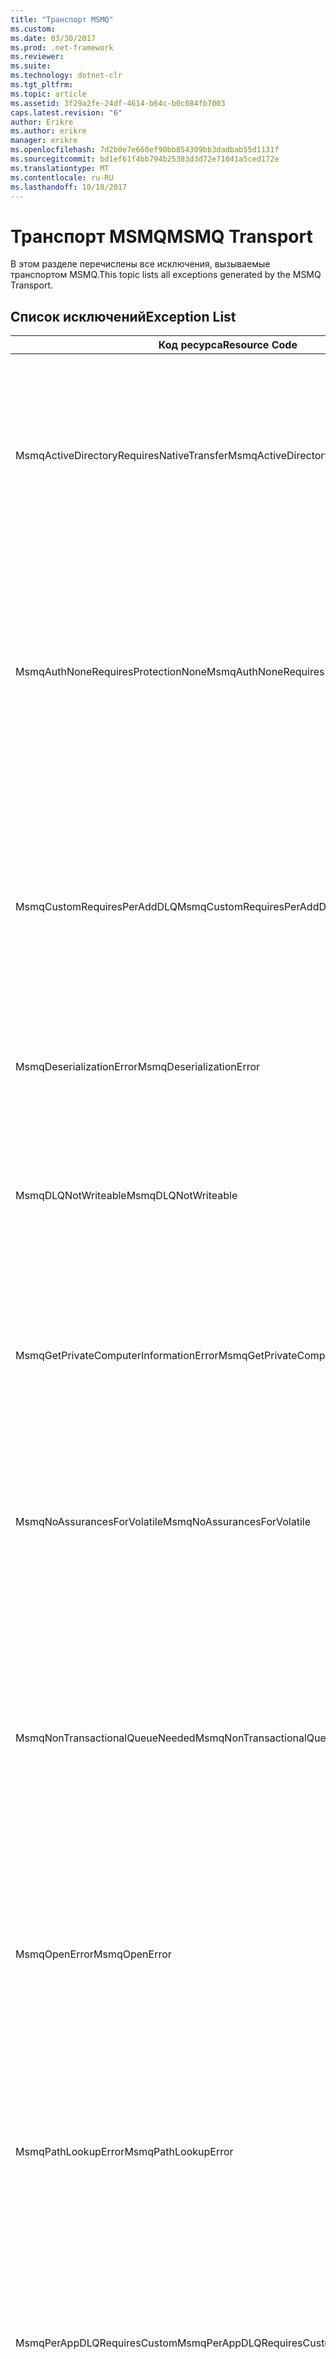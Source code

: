 ```yaml
---
title: "Транспорт MSMQ"
ms.custom: 
ms.date: 03/30/2017
ms.prod: .net-framework
ms.reviewer: 
ms.suite: 
ms.technology: dotnet-clr
ms.tgt_pltfrm: 
ms.topic: article
ms.assetid: 3f29a2fe-24df-4614-b64c-b0c084fb7003
caps.latest.revision: "6"
author: Erikre
ms.author: erikre
manager: erikre
ms.openlocfilehash: 7d2b0e7e660ef90bb854309bb3dadbab55d1131f
ms.sourcegitcommit: bd1ef61f4bb794b25383d3d72e71041a5ced172e
ms.translationtype: MT
ms.contentlocale: ru-RU
ms.lasthandoff: 10/18/2017
---
```

# <a name="msmq-transport"></a><span data-ttu-id="2ef96-102">Транспорт MSMQ</span><span class="sxs-lookup"><span data-stu-id="2ef96-102">MSMQ Transport</span></span>
<span data-ttu-id="2ef96-103">В этом разделе перечислены все исключения, вызываемые транспортом MSMQ.</span><span class="sxs-lookup"><span data-stu-id="2ef96-103">This topic lists all exceptions generated by the MSMQ Transport.</span></span>  
  
## <a name="exception-list"></a><span data-ttu-id="2ef96-104">Список исключений</span><span class="sxs-lookup"><span data-stu-id="2ef96-104">Exception List</span></span>  
  
|<span data-ttu-id="2ef96-105">Код ресурса</span><span class="sxs-lookup"><span data-stu-id="2ef96-105">Resource Code</span></span>|<span data-ttu-id="2ef96-106">Строка ресурса</span><span class="sxs-lookup"><span data-stu-id="2ef96-106">Resource String</span></span>|  
|-------------------|---------------------|  
|<span data-ttu-id="2ef96-107">MsmqActiveDirectoryRequiresNativeTransfer</span><span class="sxs-lookup"><span data-stu-id="2ef96-107">MsmqActiveDirectoryRequiresNativeTransfer</span></span>|<span data-ttu-id="2ef96-108">Ошибка проверки привязки сообщения.</span><span class="sxs-lookup"><span data-stu-id="2ef96-108">The binding validation for the message failed.</span></span> <span data-ttu-id="2ef96-109">Клиент не может отправить сообщения.</span><span class="sxs-lookup"><span data-stu-id="2ef96-109">The client cannot send messages.</span></span> <span data-ttu-id="2ef96-110">Сбой произошел в результате конфликта свойств привязки.</span><span class="sxs-lookup"><span data-stu-id="2ef96-110">A conflict in the binding properties caused this failure.</span></span> <span data-ttu-id="2ef96-111">Свойству UseActiveDirectory присвоено значение true, а свойству QueueTransferProtocol присвоено значение Native.</span><span class="sxs-lookup"><span data-stu-id="2ef96-111">The UseActiveDirectory is set to true and QueueTransferProtocol is set to Native.</span></span> <span data-ttu-id="2ef96-112">Для устранения конфликта исправьте одно из свойств.</span><span class="sxs-lookup"><span data-stu-id="2ef96-112">To resolve the conflict, correct one of the properties.</span></span>|  
|<span data-ttu-id="2ef96-113">MsmqAuthNoneRequiresProtectionNone</span><span class="sxs-lookup"><span data-stu-id="2ef96-113">MsmqAuthNoneRequiresProtectionNone</span></span>|<span data-ttu-id="2ef96-114">Ошибка проверки привязки службы.</span><span class="sxs-lookup"><span data-stu-id="2ef96-114">The binding validation for the service failed.</span></span> <span data-ttu-id="2ef96-115">Запуск конечной точки службы или клиента невозможен.</span><span class="sxs-lookup"><span data-stu-id="2ef96-115">The service endpoint or the client cannot be started.</span></span> <span data-ttu-id="2ef96-116">Сбой произошел в результате конфликта свойств привязки.</span><span class="sxs-lookup"><span data-stu-id="2ef96-116">A conflict in the binding properties caused this failure.</span></span> <span data-ttu-id="2ef96-117">Свойству MsmqAuthenticationMode присвоено значение None, и свойству MsmqProtectionLevel присвоено значение None.</span><span class="sxs-lookup"><span data-stu-id="2ef96-117">The MsmqAuthenticationMode is set to None and MsmqProtectionLevel is not set to None.</span></span> <span data-ttu-id="2ef96-118">Для устранения конфликта исправьте одно из свойств.</span><span class="sxs-lookup"><span data-stu-id="2ef96-118">To resolve to conflict, correct one of the properties.</span></span>|  
|<span data-ttu-id="2ef96-119">MsmqCustomRequiresPerAddDLQ</span><span class="sxs-lookup"><span data-stu-id="2ef96-119">MsmqCustomRequiresPerAddDLQ</span></span>|<span data-ttu-id="2ef96-120">Ошибка проверки привязки сообщения.</span><span class="sxs-lookup"><span data-stu-id="2ef96-120">The binding validation for the message failed.</span></span> <span data-ttu-id="2ef96-121">Клиент не может отправить сообщение.</span><span class="sxs-lookup"><span data-stu-id="2ef96-121">The client cannot send the message.</span></span> <span data-ttu-id="2ef96-122">Свойству DeadLetterQueue присвоено значение Custom, а для свойства CustomDeadLetterQueue значение не задано.</span><span class="sxs-lookup"><span data-stu-id="2ef96-122">The DeadLetterQueue is set to Custom, but the CustomDeadLetterQueue is not specified.</span></span> <span data-ttu-id="2ef96-123">Укажите универсальный код ресурса (URI) очереди недоставленных сообщений для каждого приложения в свойстве CustomDeadLetterQueue.</span><span class="sxs-lookup"><span data-stu-id="2ef96-123">Specify the URI of the dead letter queue for each application in the CustomDeadLetterQueue property.</span></span>|  
|<span data-ttu-id="2ef96-124">MsmqDeserializationError</span><span class="sxs-lookup"><span data-stu-id="2ef96-124">MsmqDeserializationError</span></span>|<span data-ttu-id="2ef96-125">Во время десериализации сообщения XML обнаружена ошибка.</span><span class="sxs-lookup"><span data-stu-id="2ef96-125">An error was encountered while deserializing the XML message.</span></span> <span data-ttu-id="2ef96-126">Сообщение не может быть получено и удаляется.</span><span class="sxs-lookup"><span data-stu-id="2ef96-126">The message cannot be received and is dropped.</span></span>|  
|<span data-ttu-id="2ef96-127">MsmqDLQNotWriteable</span><span class="sxs-lookup"><span data-stu-id="2ef96-127">MsmqDLQNotWriteable</span></span>|<span data-ttu-id="2ef96-128">Ошибка проверки привязки клиента.</span><span class="sxs-lookup"><span data-stu-id="2ef96-128">The binding validation for the client failed.</span></span> <span data-ttu-id="2ef96-129">Клиент не может отправить сообщение.</span><span class="sxs-lookup"><span data-stu-id="2ef96-129">The client cannot send a message.</span></span> <span data-ttu-id="2ef96-130">Заданная очередь недоставленных сообщений не существует или не может быть записана.</span><span class="sxs-lookup"><span data-stu-id="2ef96-130">The specified dead-letter queue does not exist or cannot be written.</span></span> <span data-ttu-id="2ef96-131">Убедитесь, что очередь существует и имеет соответствующую авторизацию для записи.</span><span class="sxs-lookup"><span data-stu-id="2ef96-131">Ensure the queue exists with the proper authorization to write to it.</span></span>|  
|<span data-ttu-id="2ef96-132">MsmqGetPrivateComputerInformationError</span><span class="sxs-lookup"><span data-stu-id="2ef96-132">MsmqGetPrivateComputerInformationError</span></span>|<span data-ttu-id="2ef96-133">Сбой проверки версии с указанной ошибкой.</span><span class="sxs-lookup"><span data-stu-id="2ef96-133">The version check failed with the specified error.</span></span> <span data-ttu-id="2ef96-134">Невозможно определить версию MSMQ. Все операции, которые находятся в очереди в канале, будут завершены с ошибкой.</span><span class="sxs-lookup"><span data-stu-id="2ef96-134">The version of MSMQ cannot be detected All operations that are on the queued channel will fail.</span></span> <span data-ttu-id="2ef96-135">Убедитесь, что MSMQ установлена и доступна.</span><span class="sxs-lookup"><span data-stu-id="2ef96-135">Ensure that MSMQ is installed and is available.</span></span>|  
|<span data-ttu-id="2ef96-136">MsmqNoAssurancesForVolatile</span><span class="sxs-lookup"><span data-stu-id="2ef96-136">MsmqNoAssurancesForVolatile</span></span>|<span data-ttu-id="2ef96-137">Ошибка проверки привязки службы.</span><span class="sxs-lookup"><span data-stu-id="2ef96-137">The binding validation for the service failed.</span></span> <span data-ttu-id="2ef96-138">Запуск конечной точки службы или клиента невозможен.</span><span class="sxs-lookup"><span data-stu-id="2ef96-138">The service endpoint or the client cannot be started.</span></span> <span data-ttu-id="2ef96-139">Свойству ExactlyOnce присвоено значение true, а свойству Durable присвоено значение false.</span><span class="sxs-lookup"><span data-stu-id="2ef96-139">The ExactlyOnce property is set to true and the Durable property is set to false.</span></span> <span data-ttu-id="2ef96-140">Эта возможность не поддерживается.</span><span class="sxs-lookup"><span data-stu-id="2ef96-140">This is not supported.</span></span> <span data-ttu-id="2ef96-141">Для устранения конфликта исправьте одно из этих свойств.</span><span class="sxs-lookup"><span data-stu-id="2ef96-141">To resolve the conflict, correct one of these properties.</span></span>|  
|<span data-ttu-id="2ef96-142">MsmqNonTransactionalQueueNeeded</span><span class="sxs-lookup"><span data-stu-id="2ef96-142">MsmqNonTransactionalQueueNeeded</span></span>|<span data-ttu-id="2ef96-143">Обнаружено расхождение между привязкой и конфигурацией очереди MSMQ.</span><span class="sxs-lookup"><span data-stu-id="2ef96-143">A mismatch between the binding and MSMQ queue configuration was detected.</span></span> <span data-ttu-id="2ef96-144">Запуск конечной точки службы невозможен.</span><span class="sxs-lookup"><span data-stu-id="2ef96-144">The service endpoint cannot be started.</span></span> <span data-ttu-id="2ef96-145">Свойству ExactlyOnce присвоено значение false, а очередь, из которой читаются сообщения, является транзакционной очередью.</span><span class="sxs-lookup"><span data-stu-id="2ef96-145">The ExactlyOnce property is set to false and the queue to read messages from is a transactional queue.</span></span> <span data-ttu-id="2ef96-146">Исправьте ошибку, присвоив свойству ExactlyOnce значение true или создав нетранзакционную привязку.</span><span class="sxs-lookup"><span data-stu-id="2ef96-146">Correct the error by setting the ExactlyOnce property to true or create a non-transactional binding.</span></span>|  
|<span data-ttu-id="2ef96-147">MsmqOpenError</span><span class="sxs-lookup"><span data-stu-id="2ef96-147">MsmqOpenError</span></span>|<span data-ttu-id="2ef96-148">При открытии заданной очереди возникла ошибка.</span><span class="sxs-lookup"><span data-stu-id="2ef96-148">An error occurred while opening the specified queue.</span></span> <span data-ttu-id="2ef96-149">Невозможно отправить или получить сообщение из очереди.</span><span class="sxs-lookup"><span data-stu-id="2ef96-149">The message cannot be sent or received from the queue.</span></span> <span data-ttu-id="2ef96-150">Убедитесь, что MSMQ установлена и работает.</span><span class="sxs-lookup"><span data-stu-id="2ef96-150">Ensure that MSMQ is installed and running.</span></span> <span data-ttu-id="2ef96-151">Также убедитесь, что очередь можно открыть в заданном режиме доступа и с помощью заданной авторизации.</span><span class="sxs-lookup"><span data-stu-id="2ef96-151">Also ensure that the queue is available to open with the required access mode and authorization.</span></span>|  
|<span data-ttu-id="2ef96-152">MsmqPathLookupError</span><span class="sxs-lookup"><span data-stu-id="2ef96-152">MsmqPathLookupError</span></span>|<span data-ttu-id="2ef96-153">При преобразовании заданного имени пути очереди в имя формата возникла ошибка.</span><span class="sxs-lookup"><span data-stu-id="2ef96-153">An error occurred when converting the specified queue path name to the format name.</span></span> <span data-ttu-id="2ef96-154">Сбой всех операций в очереди в канале.</span><span class="sxs-lookup"><span data-stu-id="2ef96-154">All operations on the queued channel failed.</span></span> <span data-ttu-id="2ef96-155">Убедитесь, что адрес очереди является допустимым.</span><span class="sxs-lookup"><span data-stu-id="2ef96-155">Ensure that the queue address is valid.</span></span> <span data-ttu-id="2ef96-156">Необходимо установить MSMQ с включенной интеграцией Active Directory и обеспечить доступ к ней.</span><span class="sxs-lookup"><span data-stu-id="2ef96-156">MSMQ must be installed with Active Directory integration enabled and access to it is available.</span></span>|  
|<span data-ttu-id="2ef96-157">MsmqPerAppDLQRequiresCustom</span><span class="sxs-lookup"><span data-stu-id="2ef96-157">MsmqPerAppDLQRequiresCustom</span></span>|<span data-ttu-id="2ef96-158">Ошибка проверки привязки для клиента.</span><span class="sxs-lookup"><span data-stu-id="2ef96-158">The binding validation on the client failed.</span></span> <span data-ttu-id="2ef96-159">Клиент не может отправить сообщения.</span><span class="sxs-lookup"><span data-stu-id="2ef96-159">The client cannot send messages.</span></span> <span data-ttu-id="2ef96-160">Значение Custom задано для свойства CustomDeadLetterQueue и не задано для свойства DeadLetterQueue.</span><span class="sxs-lookup"><span data-stu-id="2ef96-160">The CustomDeadLetterQueue property is set, but the DeadLetterQueue property is not set to Custom.</span></span> <span data-ttu-id="2ef96-161">Задайте для свойства DeadLetterQueue значение Custom.</span><span class="sxs-lookup"><span data-stu-id="2ef96-161">Set the DeadLetterQueue property to Custom.</span></span>|  
|<span data-ttu-id="2ef96-162">MsmqPerAppDLQRequiresExactlyOnce</span><span class="sxs-lookup"><span data-stu-id="2ef96-162">MsmqPerAppDLQRequiresExactlyOnce</span></span>|<span data-ttu-id="2ef96-163">Ошибка проверки привязки клиента.</span><span class="sxs-lookup"><span data-stu-id="2ef96-163">The binding validation for the client failed.</span></span> <span data-ttu-id="2ef96-164">Клиент не может отправить сообщения.</span><span class="sxs-lookup"><span data-stu-id="2ef96-164">The client cannot send messages.</span></span> <span data-ttu-id="2ef96-165">Сбой произошел в результате конфликта свойств привязки.</span><span class="sxs-lookup"><span data-stu-id="2ef96-165">A conflict in the binding properties is causing the failure.</span></span> <span data-ttu-id="2ef96-166">Чтобы использовать пользовательскую очередь недоставленных сообщений, задайте для свойства ExactlyOnce значение true для устранения конфликта.</span><span class="sxs-lookup"><span data-stu-id="2ef96-166">To use the custom dead-letter queue, ExactlyOnce must be set to true to resolve to conflict.</span></span>|  
|<span data-ttu-id="2ef96-167">MsmqPerAppDLQRequiresMsmq4</span><span class="sxs-lookup"><span data-stu-id="2ef96-167">MsmqPerAppDLQRequiresMsmq4</span></span>|<span data-ttu-id="2ef96-168">Обнаружено расхождение между привязкой и конфигурацией MSMQ.</span><span class="sxs-lookup"><span data-stu-id="2ef96-168">A mismatch between the binding and MSMQ configuration was detected.</span></span> <span data-ttu-id="2ef96-169">Клиент не может отправить сообщения.</span><span class="sxs-lookup"><span data-stu-id="2ef96-169">The client cannot send messages.</span></span> <span data-ttu-id="2ef96-170">Чтобы использовать пользовательскую очередь недоставленных сообщений, необходимо установить MSMQ версии 4.0 и выше.</span><span class="sxs-lookup"><span data-stu-id="2ef96-170">To use the custom dead-letter queue, you must have MSMQ version 4.0 or higher.</span></span> <span data-ttu-id="2ef96-171">При отсутствии MSMQ версии 4.0 и выше задайте для свойства DeadLetterQueue значение System или None.</span><span class="sxs-lookup"><span data-stu-id="2ef96-171">If you do not have MSMQ version 4.0 or higher set the DeadLetterQueue property to System or None.</span></span>|  
|<span data-ttu-id="2ef96-172">MsmqReceiveError</span><span class="sxs-lookup"><span data-stu-id="2ef96-172">MsmqReceiveError</span></span>|<span data-ttu-id="2ef96-173">При получении сообщения из очереди возникла ошибка.</span><span class="sxs-lookup"><span data-stu-id="2ef96-173">An error occurred while receiving a message from the queue.</span></span> <span data-ttu-id="2ef96-174">Убедитесь, что MSMQ установлена и работает.</span><span class="sxs-lookup"><span data-stu-id="2ef96-174">Ensure that MSMQ is installed and running.</span></span> <span data-ttu-id="2ef96-175">Убедитесь, что очередь, из которой поступают сообщения, доступна.</span><span class="sxs-lookup"><span data-stu-id="2ef96-175">Make sure the queue is available to receive from.</span></span>|  
|<span data-ttu-id="2ef96-176">MsmqSameTransactionExpected</span><span class="sxs-lookup"><span data-stu-id="2ef96-176">MsmqSameTransactionExpected</span></span>|<span data-ttu-id="2ef96-177">Ошибка транзакции для этого сеанса.</span><span class="sxs-lookup"><span data-stu-id="2ef96-177">A transaction error occurred for this session.</span></span> <span data-ttu-id="2ef96-178">Сбой канала сеанса.</span><span class="sxs-lookup"><span data-stu-id="2ef96-178">The session channel is faulted.</span></span> <span data-ttu-id="2ef96-179">Невозможно отправить или получить сообщения в сеансе.</span><span class="sxs-lookup"><span data-stu-id="2ef96-179">Messages in the session cannot be sent or received.</span></span> <span data-ttu-id="2ef96-180">Сеанс в очереди невозможно связать с несколькими транзакциями.</span><span class="sxs-lookup"><span data-stu-id="2ef96-180">A queued session cannot be associated with more than one transaction.</span></span> <span data-ttu-id="2ef96-181">Убедитесь, что все сообщения в сеансе отправляются и получаются с использованием одной транзакции.</span><span class="sxs-lookup"><span data-stu-id="2ef96-181">Ensure that all messages in the session are sent or received using a single transaction.</span></span>|  
|<span data-ttu-id="2ef96-182">MsmqSendError</span><span class="sxs-lookup"><span data-stu-id="2ef96-182">MsmqSendError</span></span>|<span data-ttu-id="2ef96-183">При отправке в заданную очередь возникла ошибка.</span><span class="sxs-lookup"><span data-stu-id="2ef96-183">An error occurred while sending to the specified queue.</span></span> <span data-ttu-id="2ef96-184">Убедитесь, что MSMQ установлена и работает.</span><span class="sxs-lookup"><span data-stu-id="2ef96-184">Ensure that MSMQ is installed and running.</span></span> <span data-ttu-id="2ef96-185">При отправке в локальную очередь убедитесь, что очередь существует в заданном режиме доступа и имеет соответствующую авторизацию.</span><span class="sxs-lookup"><span data-stu-id="2ef96-185">If you are sending to a local queue, ensure the queue exists with the required access mode and authorization.</span></span>|  
|<span data-ttu-id="2ef96-186">MsmqTimeSpanTooLarge</span><span class="sxs-lookup"><span data-stu-id="2ef96-186">MsmqTimeSpanTooLarge</span></span>|<span data-ttu-id="2ef96-187">Срок жизни сообщения слишком длинный.</span><span class="sxs-lookup"><span data-stu-id="2ef96-187">The message time to live is too large.</span></span> <span data-ttu-id="2ef96-188">Невозможно отправить сообщение.</span><span class="sxs-lookup"><span data-stu-id="2ef96-188">The message cannot be sent.</span></span> <span data-ttu-id="2ef96-189">Срок жизни сообщения не может превышать максимальное значение Int32.</span><span class="sxs-lookup"><span data-stu-id="2ef96-189">The message Time To Live (TTL) cannot exceed the Int32 maximum value.</span></span>|  
|<span data-ttu-id="2ef96-190">MsmqTokenProviderNeededForCertificates</span><span class="sxs-lookup"><span data-stu-id="2ef96-190">MsmqTokenProviderNeededForCertificates</span></span>|<span data-ttu-id="2ef96-191">Не удается найти X509SecurityTokenProvider.</span><span class="sxs-lookup"><span data-stu-id="2ef96-191">An X509SecurityTokenProvider cannot be found.</span></span> <span data-ttu-id="2ef96-192">Невозможно отправить сообщение.</span><span class="sxs-lookup"><span data-stu-id="2ef96-192">The message cannot be sent.</span></span> <span data-ttu-id="2ef96-193">Для режима проверки подлинности сертификата требуется поставщик маркеров X.509.</span><span class="sxs-lookup"><span data-stu-id="2ef96-193">The certificate authentication mode requires an X.509 token provider.</span></span> <span data-ttu-id="2ef96-194">Убедитесь, что поставщик маркеров безопасности доступен для установленного сертификата.</span><span class="sxs-lookup"><span data-stu-id="2ef96-194">Make sure a security token provider is available for the installed certificate.</span></span>|  
|<span data-ttu-id="2ef96-195">MsmqTransactedDLQExpected</span><span class="sxs-lookup"><span data-stu-id="2ef96-195">MsmqTransactedDLQExpected</span></span>|<span data-ttu-id="2ef96-196">Обнаружено расхождение между привязкой и конфигурацией MSMQ.</span><span class="sxs-lookup"><span data-stu-id="2ef96-196">A mismatch occurred between the binding and the MSMQ configuration.</span></span> <span data-ttu-id="2ef96-197">Невозможно отправить сообщения.</span><span class="sxs-lookup"><span data-stu-id="2ef96-197">Messages cannot be sent.</span></span> <span data-ttu-id="2ef96-198">Пользовательская очередь недоставленных сообщений, заданная в привязке, должна быть транзакционной очередью.</span><span class="sxs-lookup"><span data-stu-id="2ef96-198">The custom dead-letter queue specified in the binding must be a transaction queue.</span></span> <span data-ttu-id="2ef96-199">Убедитесь, что адрес пользовательской очереди недоставленных сообщений правильный, и что очередь является транзакционной очередью.</span><span class="sxs-lookup"><span data-stu-id="2ef96-199">Ensure that the custom dead-letter queue address is correct and the queue is a transactional queue.</span></span>|  
|<span data-ttu-id="2ef96-200">MsmqTransactionalQueueNeeded</span><span class="sxs-lookup"><span data-stu-id="2ef96-200">MsmqTransactionalQueueNeeded</span></span>|<span data-ttu-id="2ef96-201">Обнаружено расхождение между привязкой и конфигурацией очереди MSMQ.</span><span class="sxs-lookup"><span data-stu-id="2ef96-201">A mismatch between the binding and the MSMQ queue configuration occurred.</span></span> <span data-ttu-id="2ef96-202">Запуск конечной точки службы невозможен.</span><span class="sxs-lookup"><span data-stu-id="2ef96-202">The service endpoint cannot be started.</span></span> <span data-ttu-id="2ef96-203">Свойству ExactlyOnce присвоено значение true, а очередь, из которой читаются сообщения, не является транзакционной очередью.</span><span class="sxs-lookup"><span data-stu-id="2ef96-203">The ExactlyOnce property is set to true and the queue to read messages from is not a transactional queue.</span></span> <span data-ttu-id="2ef96-204">Чтобы исправить ошибку, присвойте свойству ExactlyOnce значение false или создайте транзакционную очередь для этой привязки.</span><span class="sxs-lookup"><span data-stu-id="2ef96-204">To correct to the error, set the ExactlyOnce property to false or create a transactional queue for this binding.</span></span>|  
|<span data-ttu-id="2ef96-205">MsmqTransactionCurrentRequired</span><span class="sxs-lookup"><span data-stu-id="2ef96-205">MsmqTransactionCurrentRequired</span></span>|<span data-ttu-id="2ef96-206">Доступные транзакции для отправки сообщений в сеансе отсутствуют.</span><span class="sxs-lookup"><span data-stu-id="2ef96-206">No transaction is available to send messages in the session.</span></span> <span data-ttu-id="2ef96-207">Для отправки сообщения в очереди в сеансе необходима транзакция.</span><span class="sxs-lookup"><span data-stu-id="2ef96-207">To send a message in a queued session requires a transaction.</span></span> <span data-ttu-id="2ef96-208">Убедитесь, что область транзакции задана для отправки сообщения в сеансе.</span><span class="sxs-lookup"><span data-stu-id="2ef96-208">Ensure that a transaction scope is specified to send the message in the session.</span></span>|  
|<span data-ttu-id="2ef96-209">MsmqTransactionRequired</span><span class="sxs-lookup"><span data-stu-id="2ef96-209">MsmqTransactionRequired</span></span>|<span data-ttu-id="2ef96-210">Требуется выполнение транзакции, но она недоступна.</span><span class="sxs-lookup"><span data-stu-id="2ef96-210">A transaction is required but is not available.</span></span> <span data-ttu-id="2ef96-211">Невозможно отправить или получить сообщения.</span><span class="sxs-lookup"><span data-stu-id="2ef96-211">Messages cannot be sent or received.</span></span> <span data-ttu-id="2ef96-212">Убедитесь, что область транзакции задана для отправки или получения сообщений.</span><span class="sxs-lookup"><span data-stu-id="2ef96-212">Ensure that the transaction scope is specified to send or receive messages.</span></span>|  
|<span data-ttu-id="2ef96-213">MsmqUnsupportedSerializationFormat</span><span class="sxs-lookup"><span data-stu-id="2ef96-213">MsmqUnsupportedSerializationFormat</span></span>|<span data-ttu-id="2ef96-214">Ошибка десериализации.</span><span class="sxs-lookup"><span data-stu-id="2ef96-214">A deserialization error occurred.</span></span> <span data-ttu-id="2ef96-215">Сообщение не может быть получено и удаляется.</span><span class="sxs-lookup"><span data-stu-id="2ef96-215">The message cannot be received and is dropped.</span></span> <span data-ttu-id="2ef96-216">Заданный формат сериализации не поддерживается.</span><span class="sxs-lookup"><span data-stu-id="2ef96-216">The specified serialization format is not supported.</span></span>|  
|<span data-ttu-id="2ef96-217">MsmqWrongPrivateQueueSyntax</span><span class="sxs-lookup"><span data-stu-id="2ef96-217">MsmqWrongPrivateQueueSyntax</span></span>|<span data-ttu-id="2ef96-218">URL-адрес недействителен.</span><span class="sxs-lookup"><span data-stu-id="2ef96-218">The URL is invalid.</span></span> <span data-ttu-id="2ef96-219">URL-адрес очереди не может содержать символ "$".</span><span class="sxs-lookup"><span data-stu-id="2ef96-219">The URL for the queue cannot contain the '$' character.</span></span> <span data-ttu-id="2ef96-220">Используйте синтаксис net.msmq://machine/private/queueName, чтобы адресовать частную очередь.</span><span class="sxs-lookup"><span data-stu-id="2ef96-220">Use the syntax in net.msmq://machine/private/queueName to address a private queue.</span></span>|
